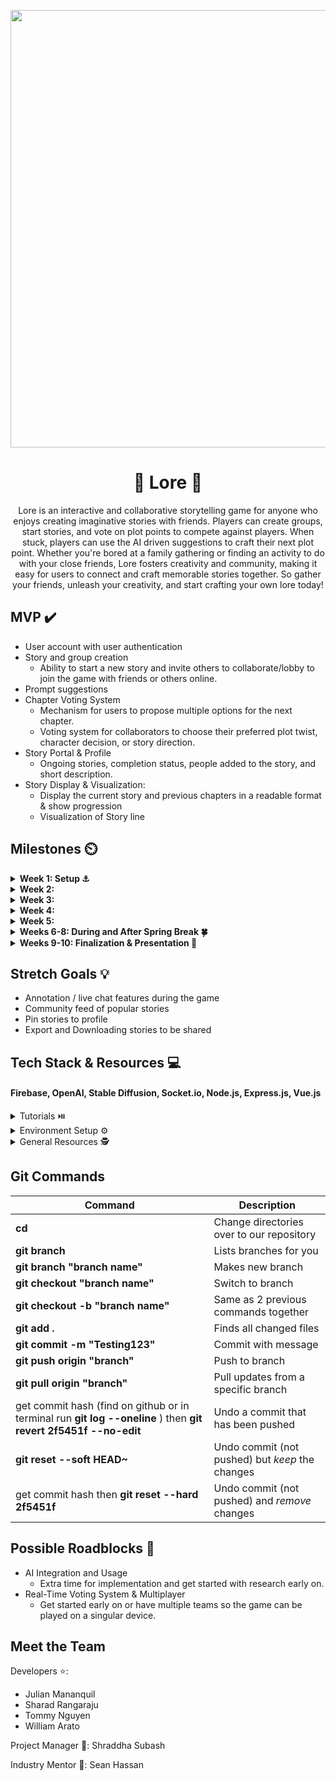 <p align="center">
<img src='https://media4.giphy.com/media/l1Et9S6qY578FIJ3y/giphy.gif?cid=6c09b9521wzu6ur5dmne16p3xjuwkj7k7ooaccohkyue8nue&ep=v1_internal_gif_by_id&rid=giphy.gif&ct=g' width='700'>
</p>

# <h1 align="center">📖 Lore 📖</h1>

<p align="center">
 Lore is an interactive and collaborative storytelling game for anyone who enjoys creating imaginative stories with friends. Players can create groups, start stories, and vote on plot points to compete against players. When stuck, players can use the AI driven suggestions to craft their next plot point. Whether you're bored at a family gathering or finding an activity to do with your close friends, Lore fosters creativity and community, making it easy for users to connect and craft memorable stories together. So gather your friends, unleash your creativity, and start crafting your own lore today!
</p>

## MVP ✔️


* User account with user authentication
* Story and group creation
  * Ability to start a new story and invite others to collaborate/lobby to join the game with friends or others online.
* Prompt suggestions
* Chapter Voting System
  * Mechanism for users to propose multiple options for the next chapter.
  * Voting system for collaborators to choose their preferred plot twist, character decision, or story direction.
* Story Portal & Profile
  * Ongoing stories, completion status, people added to the story, and short description.
* Story Display & Visualization:
  * Display the current story and previous chapters in a readable format & show progression
  * Visualization of Story line

  
## Milestones ⏲️

<details>
  <summary><strong>Week 1: Setup ⚓</strong></summary>
  <br>

  - **General:**
    - Assign roles and get to know each other!
    - Discuss overall project scope, tech stack options (consider AWS or React Native).
    - Schedule recurring weekly meetings.
    - Start low-fidelity wireframes with the entire team to visualize the app.

  - **Frontend:**
    - Start working on Figma and be ready to show progress at dev night.
    - Explore tech stack and set up the project.

  - **Backend:**
    - Explore tech stack and set up the backend environment.
</details>

<details>
  <summary><strong>Week 2:</strong></summary>
  <br>

  - **General:**
    - Begin working on basic tasks.
    - Continue getting familiar with the tech stack.
    - Finalize features and database schema.

  - **Frontend:**
    - Wrap up Figma designs.

  - **Backend:**
    - Finalize the database schema.
    - Set up database access.
</details>

<details>
  <summary><strong>Week 3:</strong></summary>
  <br>

  - **Frontend:**
    - Start implementing authentication pages.
    - Set up Socket.io on the client side.
    - Establish routes between basic pages.

  - **Backend:**
    - Set up the Express server and integrate authentication.
    - Implement Socket.io on the backend.
</details>

<details>
  <summary><strong>Week 4:</strong></summary>
  <br>

  - **Frontend:**
    - Continue working on key pages: Profile and Story Creation.
    - Assign one team member to focus on testing multiplayer capabilities.

  - **Backend:**
    - Implement CRUD operations for users and stories.
    - Assign one team member to focus on testing multiplayer capabilities.
</details>

<details>
  <summary><strong>Week 5:</strong></summary>
  <br>

  - **General:**
    - Integrate the multiplayer feature to evaluate feasibility.

  - **Frontend:**
    - Continue progress on Profile and Story Creation pages.
    - Develop UI for creating and managing stories with multiple users.

  - **Backend:**
    - Implement API endpoints for real-time story updates.
    - Begin development on AI-driven story suggestions.
</details>

<details>
  <summary><strong>Weeks 6-8: During and After Spring Break 🍀</strong></summary>
  <br>

  - **Frontend:**
    - Develop UI to display AI-generated story suggestions.
    - Implement voting on story options and display results.
    - Work on AI-generated visuals for the storyline.

  - **Backend:**
    - Continue developing API endpoints for story suggestions using OpenAI and Hugging Face APIs.
    - Implement endpoints for voting on story directions and calculating scores.
    - Generate AI visuals for the storyline.
</details>

<details>
  <summary><strong>Weeks 9-10: Finalization & Presentation 🎤</strong></summary>
  <br>

  - **General:**
    - **Bug Fixes & Polish:** Address any bugs, refine UI/UX, and ensure app stability.
    - **Final Testing:** Conduct thorough testing of all features, focusing on user experience and core functionality.
    - **Presentation:** Prepare slides, script, and rehearse the demo.
    - Most importantly, **have fun**! 🎉
</details>



## Stretch Goals 💡

* Annotation / live chat features during the game
* Community feed of popular stories
* Pin stories to profile
* Export and Downloading stories to be shared








## Tech Stack & Resources 💻
#### Firebase, OpenAI, Stable Diffusion, Socket.io, Node.js, Express.js, Vue.js


<details>
**<summary>Tutorials ⏯️</summary>**

- [Vue.js Tutorial](https://youtu.be/1GNsWa_EZdw?si=NU2GSCARyILMMz5V)
- [Intro to Express & Node](https://youtu.be/jivyItmsu18?si=YbLWhSxKg1C44Qht)
- [Getting Started with OpenAI API](https://www.youtube.com/watch?v=Zb5Nylziu6E)
- [Firebase](https://www.youtube.com/watch?v=fgdpvwEWJ9M)
- [Firebase Auth & Vue.js](https://www.youtube.com/watch?v=XtbYBoKb2zY)
- [Express Chat App + Socket IO Tutorial](https://www.youtube.com/watch?v=ypqs_u9GbpQ)
- [Hugging Face Stable Diffusion](https://www.youtube.com/watch?v=kOBxiZpzYe0)

</details>

<details>
**<summary>Environment Setup ⚙️</summary>**
 
 - Frontend Set Up
   - [Vue](https://vuejs.org/guide/quick-start)
   - [Socket.IO](https://socket.io/docs/v4/client-installation/)
   - [Firebase Auth in Vue](https://www.freecodecamp.org/news/how-to-add-authentication-to-a-vue-app-using-firebase/)
   - [Git](https://git-scm.com/downloads)
   - [NPM](https://www.geeksforgeeks.org/how-to-download-and-install-node-js-and-npm/)
   - [VS Code](https://code.visualstudio.com/docs/introvideos/versioncontrol)
  
  
 - Backend Set Up
   - [Node + Express](https://daily.dev/blog/setup-nodejs-express-project-a-beginners-guide)
   - [Socket.IO](https://socket.io/docs/v4/server-installation/)
   - [Firebase](https://firebase.google.com/docs/web/setup)
   - [OpenAI](https://platform.openai.com/docs/quickstart)
   - [Git](https://git-scm.com/downloads)
   - [NPM](https://www.geeksforgeeks.org/how-to-download-and-install-node-js-and-npm/)
   - [VS Code](https://code.visualstudio.com/docs/introvideos/versioncontrol)

</details>

<details>
**<summary>General Resources 🕵️ </summary>**
 
 - [Success in ACM Projects](https://docs.google.com/document/d/18Zi3DrKG5e6g5Bojr8iqxIu6VIGl86YBSFlsnJnlM88/edit#heading=h.ky82xv3vtbpi)
  - [API Crash Course w/ timestamps](https://www.youtube.com/watch?v=GZvSYJDk-us)
  - [GitHub Cheat Sheet #1](https://education.github.com/git-cheat-sheet-education.pdf)
  - [GitHub Cheat Sheet #2](https://drive.google.com/file/d/1OddwoSvNJ3dQuEBw3RERieMXmOicif9_/view)

</details>
 
 

## Git Commands

| Command | Description |
| ------ | ------ |
| **cd <director>** | Change directories over to our repository |
| **git branch** | Lists branches for you |
| **git branch "branch name"** | Makes new branch |
| **git checkout "branch name"** | Switch to branch |
| **git checkout -b "branch name"** | Same as 2 previous commands together |
| **git add .**| Finds all changed files |
| **git commit -m "Testing123"** | Commit with message |
| **git push origin "branch"** | Push to branch |
| **git pull origin "branch"** | Pull updates from a specific branch |
| get commit hash (find on github or in terminal run **git log --oneline** ) then **git revert 2f5451f --no-edit**| Undo a commit that has been pushed |
| **git reset --soft HEAD~** | Undo commit (not pushed) but *keep* the changes |
| get commit hash then **git reset --hard 2f5451f** | Undo commit (not pushed) and *remove*  changes |


## Possible Roadblocks 🧠
- AI Integration and Usage
    - Extra time for implementation and get started with research early on.
- Real-Time Voting System & Multiplayer
    - Get started early on or have multiple teams so the game can be played on a singular device.


  
## Meet the Team

Developers ⭐: 
* Julian Mananquil
* Sharad Rangaraju
* Tommy Nguyen
* William Arato
      
Project Manager 🌠: Shraddha Subash

Industry Mentor 🌠: Sean Hassan
